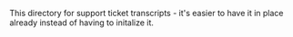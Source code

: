 This directory for support ticket transcripts - it's easier to have it in place already instead of having to initalize it.